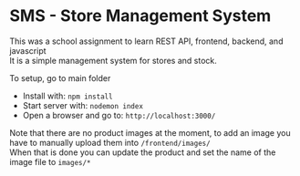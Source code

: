 # SMS - Store Management System
This was a school assignment to learn REST API, frontend, backend, and javascript<br/>
It is a simple management system for stores and stock.

To setup, go to main folder
- Install with: `npm install` 
- Start server with: `nodemon index` 
- Open a browser and go to: `http://localhost:3000/`

Note that there are no product images at the moment, to add an image you have to manually upload them into `/frontend/images/`<br/>
When that is done you can update the product and set the name of the image file to `images/*`
